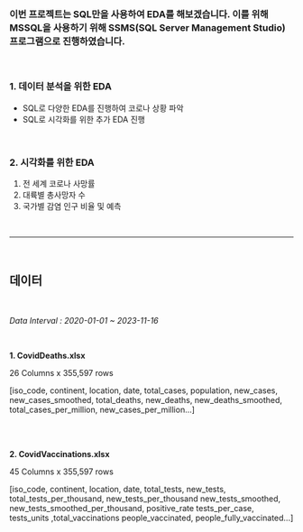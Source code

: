### 이번 프로젝트는 SQL만을 사용하여 EDA를 해보겠습니다. 이를 위해 MSSQL을 사용하기 위해 SSMS(SQL Server Management Studio) 프로그램으로 진행하였습니다.


<br/>

### 1. 데이터 분석을 위한 EDA

- SQL로 다양한 EDA를 진행하여 코로나 상황 파악
- SQL로 시각화를 위한 추가 EDA 진행

<br/>

### 2. 시각화를 위한 EDA

1. 전 세계 코로나 사망률
2. 대륙별 총사망자 수
3. 국가별 감염 인구 비율 및 예측

<br/>

---

<br/>

## 데이터

<br/>

*Data Interval : 2020-01-01 ~ 2023-11-16*

<br/>


**1. CovidDeaths.xlsx**

26 Columns x 355,597 rows

[iso_code, continent, location, date, total_cases, population, new_cases, new_cases_smoothed, total_deaths, new_deaths, new_deaths_smoothed, total_cases_per_million, new_cases_per_million...]

<br/>

<br/>


**2. CovidVaccinations.xlsx**

45 Columns x 355,597 rows

[iso_code, continent, location, date, total_tests, new_tests, total_tests_per_thousand, new_tests_per_thousand new_tests_smoothed, new_tests_smoothed_per_thousand, positive_rate tests_per_case, tests_units ,total_vaccinations people_vaccinated, people_fully_vaccinated...]
